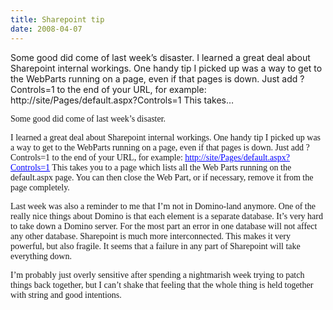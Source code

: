 ```yaml
---
title: Sharepoint tip
date: 2008-04-07
---
```


Some good did come of last week’s disaster. I learned a great deal about Sharepoint internal workings. One handy tip I picked up was a way to get to the WebParts running on a page, even if that pages is down. Just add ?Controls=1 to the end of your URL, for example: http://site/Pages/default.aspx?Controls=1 This takes…


<!-- end -->

<span style=";font-family:Times New Roman;font-size:100%;">Some good did come of last week’s disaster. </span> 

<span style=";font-family:Times New Roman;font-size:100%;">I learned a great deal about Sharepoint internal workings. One handy tip I picked up was a way to get to the WebParts running on a page, even if that pages is down. Just add ?Controls=1 to the end of your URL, for example: </span>[<span style=";font-family:Times New Roman;font-size:100%;color:blue;"><u>http://site/Pages/default.aspx?Controls=1</u></span>](http://site/Pages/default.aspx?Controls=1)<span style=";font-family:Times New Roman;font-size:100%;"> This takes you to a page which lists all the Web Parts running on the default.aspx page. You can then close the Web Part, or if necessary, remove it from the page completely.</span> 

<span style=";font-family:Times New Roman;font-size:100%;">Last week was also a reminder to me that I’m not in Domino-land anymore. One of the really nice things about Domino is that each element is a separate database. It’s very hard to take down a Domino server. For the most part an error in one database will not affect any other database. Sharepoint is much more interconnected. This makes it very powerful, but also fragile. It seems that a failure in any part of Sharepoint will take everything down.</span> 

<span style=";font-family:Times New Roman;font-size:100%;">I’m probably just overly sensitive after spending a nightmarish week trying to patch things back together, but I can’t shake that feeling that the whole thing is held together with string and good intentions.</span>

